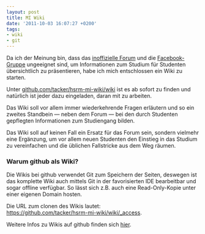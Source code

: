 ```yaml
---
layout: post
title: MI Wiki
date: '2011-10-03 16:07:27 +0200'
tags:
- wiki
- git
---
```

<p>Da ich der Meinung bin, dass das <a href="http://www.fhwmi.de/">inoffizielle Forum</a> und die <a href="http://www.facebook.com/group.php?gid=110221364286">Facebook-Gruppe</a> ungeeignet sind, um Informationen zum Studium für Studenten übersichtlich zu präsentieren, habe ich mich entschlossen ein Wiki zu starten.</p>
<p>Unter <a href="https://github.com/tacker/hsrm-mi-wiki/wiki">github.com/tacker/hsrm-mi-wiki/wiki</a> ist es ab sofort zu finden und natürlich ist jeder dazu eingeladen, daran mit zu arbeiten.</p>
<p>Das Wiki soll vor allem immer wiederkehrende Fragen erläutern und so ein zweites Standbein &mdash; neben dem Forum &mdash; bei den durch Studenten gepflegten Informationen zum Studiengang bilden.</p>
<p>Das Wiki soll auf keinen Fall ein Ersatz für das Forum sein, sondern vielmehr eine Ergänzung, um vor allem neuen Studenten den Einstieg in das Studium zu vereinfachen und die üblichen Fallstricke aus dem Weg räumen.</p>
<h3 class="textimage">Warum github als Wiki?</h3>
<p>Die Wikis bei github verwendet Git zum Speichern der Seiten, deswegen ist das komplette Wiki auch mittels Git in der favorisierten IDE bearbeitbar und sogar offline verfügbar. So lässt sich z.B. auch eine Read-Only-Kopie unter einer eigenen Domain hosten.</p>
<p>Die URL zum clonen des Wikis lautet:<br />
<a href="https://github.com/tacker/hsrm-mi-wiki/wiki/_access">https://github.com/tacker/hsrm-mi-wiki/wiki/_access</a>.</p>
<p>Weitere Infos zu Wikis auf github finden sich <a href="https://github.com/blog/699-making-github-more-open-git-backed-wikis">hier</a>.</p>

